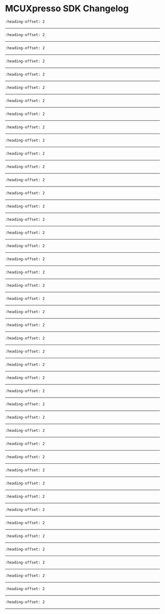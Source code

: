 # MCUXpresso SDK Changelog

```{include} /examples/_boards/frdmmcxa346/ChangeLog_board.md
:heading-offset: 2
```
---
```{include} /drivers/aoi/doxygen/ChangeLog_aoi.md
:heading-offset: 2
```
---
```{include} /drivers/cache/lpcac_n4a_mcxn/doxygen/ChangeLog_cache_lpcac.md
:heading-offset: 2
```
---
```{include} /drivers/cdog/doxygen/ChangeLog_cdog.md
:heading-offset: 2
```
---
```{include} /devices/MCX/MCXA/MCXA346/drivers/doxygen/ChangeLog_clock.md
:heading-offset: 2
```
---
```{include} /drivers/mcx_cmc/doxygen/ChangeLog_cmc.md
:heading-offset: 2
```
---
```{include} /drivers/common/doxygen/ChangeLog_common.md
:heading-offset: 2
```
---
```{include} /drivers/crc/doxygen/ChangeLog_crc.md
:heading-offset: 2
```
---
```{include} /drivers/ctimer/doxygen/ChangeLog_ctimer.md
:heading-offset: 2
```
---
```{include} /drivers/dac_1/doxygen/ChangeLog_dac.md
:heading-offset: 2
```
---
```{include} /drivers/edma4/doxygen/ChangeLog_edma.md
:heading-offset: 2
```
---
```{include} /drivers/eim/doxygen/ChangeLog_eim.md
:heading-offset: 2
```
---
```{include} /drivers/eqdc/doxygen/ChangeLog_eqdc.md
:heading-offset: 2
```
---
```{include} /drivers/erm/doxygen/ChangeLog_erm.md
:heading-offset: 2
```
---
```{include} /drivers/flexcan/doxygen/ChangeLog_flexcan.md
:heading-offset: 2
```
---
```{include} /drivers/flexcan/doxygen/ChangeLog_flexcan_edma.md
:heading-offset: 2
```
---
```{include} /drivers/lpc_freqme/doxygen/ChangeLog_freqme.md
:heading-offset: 2
```
---
```{include} /drivers/glikey/doxygen/ChangeLog_glikey.md
:heading-offset: 2
```
---
```{include} /drivers/gpio/doxygen/ChangeLog_gpio.md
:heading-offset: 2
```
---
```{include} /drivers/inputmux/doxygen/ChangeLog_inputmux.md
:heading-offset: 2
```
---
```{include} /drivers/lpadc/doxygen/ChangeLog_lpadc.md
:heading-offset: 2
```
---
```{include} /drivers/lpcmp/doxygen/ChangeLog_lpcmp.md
:heading-offset: 2
```
---
```{include} /drivers/lpi2c/doxygen/ChangeLog_lpi2c.md
:heading-offset: 2
```
---
```{include} /drivers/lpi2c/doxygen/ChangeLog_lpi2c_edma.md
:heading-offset: 2
```
---
```{include} /drivers/lpspi/doxygen/ChangeLog_lpspi.md
:heading-offset: 2
```
---
```{include} /drivers/lpspi/doxygen/ChangeLog_lpspi_edma.md
:heading-offset: 2
```
---
```{include} /drivers/lptmr/doxygen/ChangeLog_lptmr.md
:heading-offset: 2
```
---
```{include} /drivers/lpuart/doxygen/ChangeLog_lpuart.md
:heading-offset: 2
```
---
```{include} /drivers/lpuart/doxygen/ChangeLog_lpuart_edma.md
:heading-offset: 2
```
---
```{include} /drivers/mau/doxygen/ChangeLog_mau.md
:heading-offset: 2
```
---
```{include} /drivers/opamp_fast/doxygen/ChangeLog_opamp.md
:heading-offset: 2
```
---
```{include} /drivers/ostimer/doxygen/ChangeLog_ostimer.md
:heading-offset: 2
```
---
```{include} /drivers/port/doxygen/ChangeLog_port.md
:heading-offset: 2
```
---
```{include} /drivers/pwm/doxygen/ChangeLog_pwm.md
:heading-offset: 2
```
---
```{include} /devices/MCX/MCXA/MCXA346/drivers/doxygen/ChangeLog_reset.md
:heading-offset: 2
```
---
```{include} /devices/MCX/MCXA/MCXA153/drivers/doxygen/ChangeLog_romapi.md
:heading-offset: 2
```
---
```{include} /drivers/rtc/doxygen/ChangeLog_rtc.md
:heading-offset: 2
```
---
```{include} /drivers/smartdma/doxygen/ChangeLog_smartdma.md
:heading-offset: 2
```
---
```{include} /drivers/mcx_spc/doxygen/ChangeLog_spc.md
:heading-offset: 2
```
---
```{include} /drivers/trdc_1/doxygen/ChangeLog_trdc.md
:heading-offset: 2
```
---
```{include} /drivers/utick/doxygen/ChangeLog_utick.md
:heading-offset: 2
```
---
```{include} /drivers/mcx_vbat/doxygen/ChangeLog_vbat.md
:heading-offset: 2
```
---
```{include} /drivers/waketimer/doxygen/ChangeLog_waketimer.md
:heading-offset: 2
```
---
```{include} /drivers/wuu/doxygen/ChangeLog_wuu.md
:heading-offset: 2
```
---
```{include} /drivers/wwdt/doxygen/ChangeLog_wwdt.md
:heading-offset: 2
```
---
